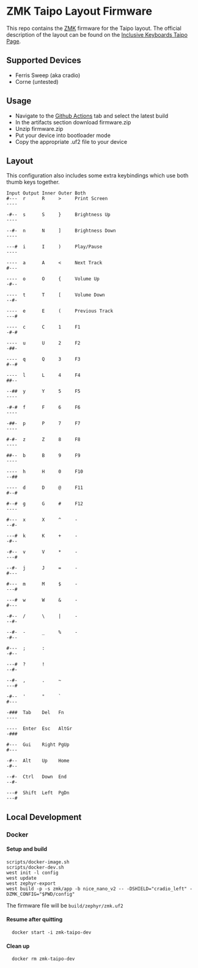 # ZMK Taipo Layout Firmware

This repo contains the [ZMK](https://zmkfirmware.dev/) firmware for the Taipo layout.
The official description of the layout can be found on the [Inclusive Keyboards Taipo Page](https://inkeys.wiki/en/keymaps/taipo).

## Supported Devices

- Ferris Sweep (aka cradio)
- Corne (untested)

## Usage

- Navigate to the [Github Actions](https://github.com/dlip/zmk-taipo/actions) tab and select the latest build
- In the artifacts section download firmware.zip
- Unzip firmware.zip
- Put your device into bootloader mode
- Copy the appropriate .uf2 file to your device

## Layout

This configuration also includes some extra keybindings which use both thumb keys together.

```
Input Output Inner Outer Both
#---  r      R     >     Print Screen
----

-#--  s      S     }     Brightness Up
----

--#-  n      N     ]     Brightness Down
----

---#  i      I     )     Play/Pause
----

----  a      A     <     Next Track
#---

----  o      O     {     Volume Up
-#--

----  t      T     [     Volume Down
--#-

----  e      E     (     Previous Track
---#

----  c      C     1     F1
-#-#

----  u      U     2     F2
-##-

----  q      Q     3     F3
#--#

----  l      L     4     F4
##--

--##  y      Y     5     F5
----

-#-#  f      F     6     F6
----

-##-  p      P     7     F7
----

#-#-  z      Z     8     F8
----

##--  b      B     9     F9
----

----  h      H     0     F10
--##

----  d      D     @     F11
#--#

#--#  g      G     #     F12
----

#---  x      X     ^     -
--#-

---#  k      K     +     -
-#--

-#--  v      V     *     -
---#

--#-  j      J     =     -
#---

#---  m      M     $     -
---#

---#  w      W     &     -
#---

-#--  /      \     |     -
--#-

--#-  -      _     %     -
-#--

#---  ;      :
-#--

---#  ?      !
--#-

--#-  ,      .     ~
---#

-#--  '      "     `
#---

-###  Tab    Del   Fn
----

----  Enter  Esc   AltGr
-###

#---  Gui    Right PgUp
#---

-#--  Alt    Up    Home
-#--

--#-  Ctrl   Down  End
--#-

---#  Shift  Left  PgDn
---#
```

## Local Development

### Docker

#### Setup and build

```
scripts/docker-image.sh
scripts/docker-dev.sh
west init -l config
west update
west zephyr-export
west build -p -s zmk/app -b nice_nano_v2 -- -DSHIELD="cradio_left" -DZMK_CONFIG="$PWD/config"
```

The firmware file will be `build/zephyr/zmk.uf2`

#### Resume after quitting

```
  docker start -i zmk-taipo-dev
```

#### Clean up

```
  docker rm zmk-taipo-dev
```


